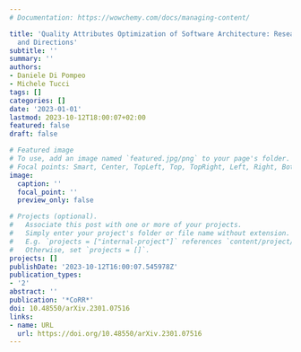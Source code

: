 ```yaml
---
# Documentation: https://wowchemy.com/docs/managing-content/

title: 'Quality Attributes Optimization of Software Architecture: Research Challenges
  and Directions'
subtitle: ''
summary: ''
authors:
- Daniele Di Pompeo
- Michele Tucci
tags: []
categories: []
date: '2023-01-01'
lastmod: 2023-10-12T18:00:07+02:00
featured: false
draft: false

# Featured image
# To use, add an image named `featured.jpg/png` to your page's folder.
# Focal points: Smart, Center, TopLeft, Top, TopRight, Left, Right, BottomLeft, Bottom, BottomRight.
image:
  caption: ''
  focal_point: ''
  preview_only: false

# Projects (optional).
#   Associate this post with one or more of your projects.
#   Simply enter your project's folder or file name without extension.
#   E.g. `projects = ["internal-project"]` references `content/project/deep-learning/index.md`.
#   Otherwise, set `projects = []`.
projects: []
publishDate: '2023-10-12T16:00:07.545978Z'
publication_types:
- '2'
abstract: ''
publication: '*CoRR*'
doi: 10.48550/arXiv.2301.07516
links:
- name: URL
  url: https://doi.org/10.48550/arXiv.2301.07516
---
```

